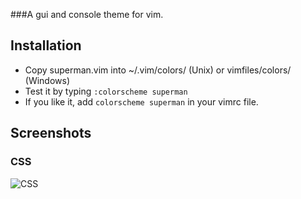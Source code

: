###A gui and console theme for vim.

## Installation

* Copy superman.vim into ~/.vim/colors/ (Unix) or vimfiles/colors/ (Windows)
* Test it by typing `:colorscheme superman`
* If you like it, add `colorscheme superman` in your vimrc file.

## Screenshots

### CSS
![CSS](https://img.skitch.com/20120804-xkdc9f79i59tsq6rgncpkiq1u3.jpg)
